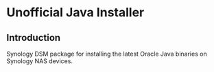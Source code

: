 # Unofficial Java Installer

Introduction
------------

Synology DSM package for installing the latest Oracle Java binaries on Synology NAS devices.
